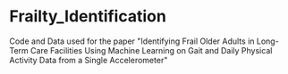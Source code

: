 # Frailty_Identification
Code and Data used for the paper "Identifying Frail Older Adults in Long-Term Care Facilities Using Machine Learning on Gait and Daily Physical Activity Data from a Single Accelerometer"
